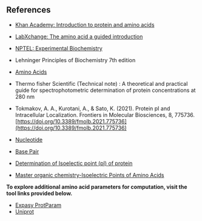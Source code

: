 ## References


- [Khan Academy: Introduction to protein and amino acids](https://www.khanacademy.org/science/biology/macromolecules/proteins-and-amino-acids/a/introduction-to-proteins-and-amino-acids) 
- [LabXchange: The amino acid a guided introduction](https://www.labxchange.org/library/pathway/lx-pathway:12ef05df-7058-4e4d-a8cf-116d66ad860f/items/lb:LabXchange:c266ffec:lx_simulation:1/51591)
- [NPTEL: Experimental Biochemistry](https://archive.nptel.ac.in/courses/104/105/104105102/)
- Lehninger Principles of Biochemistry 7th edition
- [Amino Acids](https://courses.lumenlearning.com/wm-biology1/chapter/reading-amino-acids/)
- Thermo fisher Scientific (Technical note) : A theoretical and practical guide for spectrophotometric determination of protein concentrations at 280 nm
- Tokmakov, A. A., Kurotani, A., & Sato, K. (2021). Protein pI and Intracellular Localization. Frontiers in Molecular Biosciences, 8, 775736. 
[https://doi.org/10.3389/fmolb.2021.775736](https://doi.org/10.3389/fmolb.2021.775736) 
- [Nucleotide](https://www.labxchange.org/library/items/lb:LabXchange:8ecc7210:lx_image:1)
- [Base Pair](https://www.genome.gov/genetics-glossary/Base-Pair)
- [Determination of Isoelectic point (pI) of protein](https://foodsciencetoolbox.com/how-to-determine-isoelectric-point-pi-of-proteins)

- [Master organic chemistry-Isoelectric Points of Amino Acids]( https://www.masterorganicchemistry.com/2023/02/09/isoelectric-point-calculation/)


**To explore additional amino acid parameters for computation, visit the tool links provided below.**
- [Expasy ProtParam](https://web.expasy.org/protparam/)
- [Uniprot](https://www.uniprot.org/uniprotkb/C9J0B0/entry)